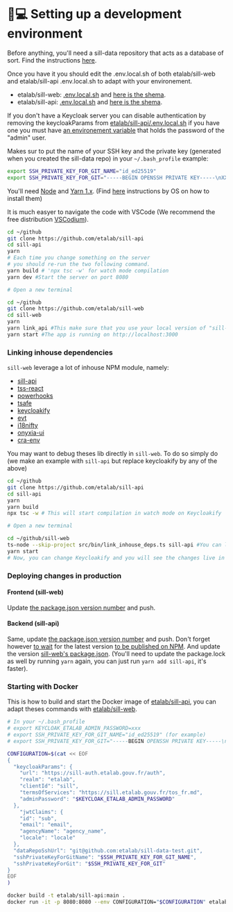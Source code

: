 # 👩💻 Setting up a development environment

Before anything, you'll need a sill-data repository that acts as a database of sort. Find the instructions [here](deploying.md#the-data-git-repository).

Once you have it you should edit the .env.local.sh of both etalab/sill-web and etalab/sill-api .env.local.sh to adapt with your environement.

* etalab/sill-web: [.env.local.sh](https://github.com/etalab/sill-web/blob/main/.env.local.sh) and [here is the shema](https://github.com/etalab/sill-web/blob/5dfd9535e777400e20dcd45dd3baf6173273e620/src/configuration.ts#L14-L65).
* etalab/sill-api: [.env.local.sh](https://github.com/etalab/sill-api/blob/main/.env.local.sh) and [here is the shema](https://github.com/etalab/sill-api/blob/main/src/server/configuration.ts).

If you don't have a Keycloak server you can disable authentication by removing the keycloakParams from [etalab/sill-api/.env.local.sh](https://github.com/etalab/sill-api/blob/2a6016fbd408bded77acf3938e3c74cea76c53aa/.env.local.sh#L5-L11) if you have one you must have [an environement variable](https://github.com/etalab/sill-api/blob/2a6016fbd408bded77acf3938e3c74cea76c53aa/.env.local.sh#L10) that holds the password of the "admin" user.

Makes sur to put the name of your SSH key and the private key (generated when you created the sill-data repo) in your `~/.bash_profile` example:

```bash
export SSH_PRIVATE_KEY_FOR_GIT_NAME="id_ed25519"
export SSH_PRIVATE_KEY_FOR_GIT="-----BEGIN OPENSSH PRIVATE KEY-----\nXXX\nXXX\nXXX\nXXX\nXXX\n-----END OPENSSH PRIVATE KEY-----\n"
```

You'll need [Node](https://nodejs.org/) and [Yarn 1.x](https://classic.yarnpkg.com/lang/en/). (Find [here](https://docs.gitlanding.dev/#step-by-step-guide) instructions by OS on how to install them)

It is much easyer to navigate the code with VSCode (We recommend the free distribution [VSCodium](https://sill.etalab.gouv.fr/software?name=VSCodium)).

```bash
cd ~/github
git clone https://github.com/etalab/sill-api
cd sill-api
yarn
# Each time you change something on the server
# you should re-run the two following command.
yarn build # 'npx tsc -w' for watch mode compilation
yarn dev #Start the server on port 8080

# Open a new terminal

cd ~/github
git clone https://github.com/etalab/sill-web
cd sill-web
yarn
yarn link_api #This make sure that you use your local version of "sill-web" and not the latest NPM release.
yarn start #The app is running on http://localhost:3000
```

### Linking inhouse dependencies

`sill-web` leverage a lot of inhouse NPM module, namely:

* [sill-api](https://www.npmjs.com/package/sill-api)
* [tss-react](https://tss-react.dev)
* [powerhooks](https://powerhooks.dev)
* [tsafe](https://tsafe.dev)
* [keycloakify](https://keycloakify.dev)
* [evt](https://evt.land)
* [i18nifty](https://github.com/garronej/i18nifty)
* [onyxia-ui](https://github.com/InseeFrLab/onyxia-ui)
* [cra-env](https://github.com/etalab/cra-env)

You may want to debug theses lib directly in `sill-web`. To do so simply do (we make an example with `sill-api` but replace keycloakify by any of the above)

```bash
cd ~/github
git clone https://github.com/etalab/sill-api
cd sill-api
yarn
yarn build
npx tsc -w # This will start compilation in watch mode on Keycloakify

# Open a new terminal

cd ~/github/sill-web
ts-node --skip-project src/bin/link_inhouse_deps.ts sill-api #You can link more than just one lib example: ts-node --skip-project src/bin/link_inhouse_deps.ts sill-api keycloakify onyxia-ui
yarn start
# Now, you can change Keycloakify and you will see the changes live in https://localhost:3000
```

### Deploying changes in production

#### Frontend (sill-web)

Update [the package.json version number](https://github.com/etalab/sill-web/blob/faeeb89792ee1174fd345717a94ca6677a2adb42/package.json#L4) and push.

#### Backend (sill-api)

Same, update [the package.json version number](https://github.com/etalab/sill-api/blob/77703b6ec2874792ad7d858f29b53109ee590de1/package.json#L3) and push. Don't forget however [to wait](https://github.com/etalab/sill-api/actions) for the latest version [to be published on NPM](https://www.npmjs.com/package/sill-api). And update the version [sill-web's package.json](https://github.com/etalab/sill-web/blob/faeeb89792ee1174fd345717a94ca6677a2adb42/package.json#L48). (You'll need to update the package.lock as well by running `yarn` again, you can just run `yarn add sill-api`, it's faster).

### Starting with Docker

This is how to build and start the Docker image of [etalab/sill-api](https://github.com/etalab/sill-api), you can adapt theses commands with [etalab/sill-web](https://github.com/etalab/sill-web).

```bash
# In your ~/.bash_profile
# export KEYCLOAK_ETALAB_ADMIN_PASSWORD=xxx
# export SSH_PRIVATE_KEY_FOR_GIT_NAME="id_ed25519" (for example)
# export SSH_PRIVATE_KEY_FOR_GIT="-----BEGIN OPENSSH PRIVATE KEY-----\nxxx\nxxx\nxxx\n-----END OPENSSH PRIVATE KEY-----\n"

CONFIGURATION=$(cat << EOF
{
  "keycloakParams": {
    "url": "https://sill-auth.etalab.gouv.fr/auth",
    "realm": "etalab",
    "clientId": "sill",
    "termsOfServices": "https://sill.etalab.gouv.fr/tos_fr.md",
    "adminPassword": "$KEYCLOAK_ETALAB_ADMIN_PASSWORD"
  },
    "jwtClaims": {
    "id": "sub",
    "email": "email",
    "agencyName": "agency_name",
    "locale": "locale"
  },
  "dataRepoSshUrl": "git@github.com:etalab/sill-data-test.git",
  "sshPrivateKeyForGitName": "$SSH_PRIVATE_KEY_FOR_GIT_NAME",
  "sshPrivateKeyForGit": "$SSH_PRIVATE_KEY_FOR_GIT"
}
EOF
)

docker build -t etalab/sill-api:main .
docker run -it -p 8080:8080 --env CONFIGURATION="$CONFIGURATION" etalab/sill-api:mainsh
```
